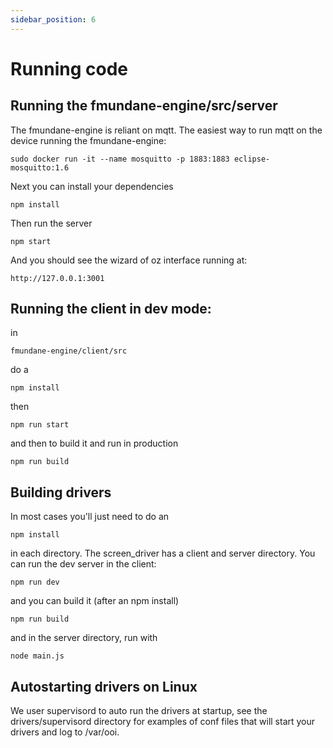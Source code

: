 ```yaml
---
sidebar_position: 6
---
```


# Running code

## Running the fmundane-engine/src/server

The fmundane-engine is reliant on mqtt.  The easiest way to run mqtt on the device running the fmundane-engine:

```
sudo docker run -it --name mosquitto -p 1883:1883 eclipse-mosquitto:1.6
```

Next you can install your dependencies

```
npm install
```

Then run the server

```
npm start
```

And you should see the wizard of oz interface running at:

```
http://127.0.0.1:3001
```

## Running the client in dev mode:

in 
```
fmundane-engine/client/src
```

do a
```
npm install
```

then

```
npm run start
```

and then to build it and run in production

```
npm run build
```


## Building drivers

In most cases you'll just need to do an

```
npm install
```

in each directory.  The screen_driver has a client and server directory.  You can run the dev server in the client:

```
npm run dev
```

and you can build it (after an npm install)

```
npm run build
```

and in the server directory, run with

```
node main.js
```
## Autostarting drivers on Linux

We user supervisord to auto run the drivers at startup, see the drivers/supervisord directory for examples of conf files that will start your drivers and log to /var/ooi.
